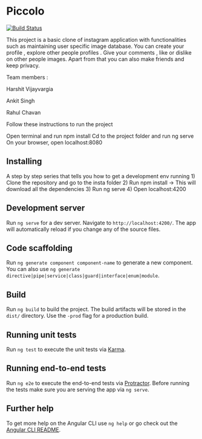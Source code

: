 # Piccolo 

[![Build Status](https://travis-ci.org/hvijay3/Piccolo.svg?branch=master)](https://travis-ci.org/hvijay3/Piccolo)

This project is a basic clone of instagram application with functionalities such as maintaining user specific image database. You can create your profile , explore other people profiles . Give your comments , like or dislike on other people images. Apart from that you can also make friends and keep privacy.

Team members :

Harshit Vijayvargia

Ankit Singh

Rahul Chavan

Follow these instructions to run the project

Open terminal and run npm install
Cd to the project folder and run ng serve
On your browser, open localhost:8080

## Installing 

A step by step series that tells you how to get a development env running
    1) Clone the repository and go to the insta folder
    2) Run npm install -> This will download all the dependencies
    3) Run ng serve
    4) Open localhost:4200 

## Development server

Run `ng serve` for a dev server. Navigate to `http://localhost:4200/`. The app will automatically reload if you change any of the source files.

## Code scaffolding

Run `ng generate component component-name` to generate a new component. You can also use `ng generate directive|pipe|service|class|guard|interface|enum|module`.

## Build

Run `ng build` to build the project. The build artifacts will be stored in the `dist/` directory. Use the `-prod` flag for a production build.

## Running unit tests

Run `ng test` to execute the unit tests via [Karma](https://karma-runner.github.io).

## Running end-to-end tests

Run `ng e2e` to execute the end-to-end tests via [Protractor](http://www.protractortest.org/).
Before running the tests make sure you are serving the app via `ng serve`.

## Further help

To get more help on the Angular CLI use `ng help` or go check out the [Angular CLI README](https://github.com/angular/angular-cli/blob/master/README.md).
